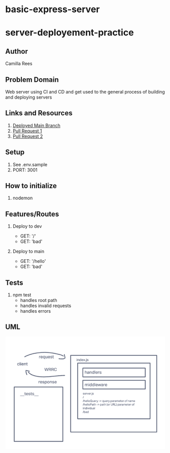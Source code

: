 # basic-express-server

# server-deployement-practice

## Author
Camilla Rees

## Problem Domain
Web server using CI and CD and get used to the general process of building and deploying servers

## Links and Resources

1. [Deployed Main Branch](https://server-deployment-practice-camilla-rees.onrender.com/)
2. [Pull Request 1](https://github.com/camillarees/server-deployement-practice/pull/1)
3. [Pull Request 2](https://github.com/camillarees/server-deployement-practice/pull/2)

## Setup

1. See .env.sample
2. PORT: 3001

## How to initialize

1. nodemon

## Features/Routes

1. Deploy to dev
    - GET: '/'
    - GET: 'bad'

2. Deploy to main
    - GET: '/hello'
    - GET: 'bad'

## Tests

1. npm test
    - handles root path
    - handles invalid requests
    - handles errors

## UML

![Whiteboard](assets/whiteboard-basic-express-server.png)
